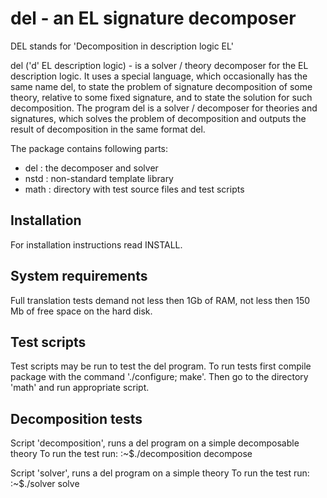 del - an EL signature decomposer 
================================

DEL stands for 'Decomposition in description logic EL'

del ('d' EL description logic) - is a solver / theory decomposer for
the EL description  logic. It uses a special language, which occasionally
has the same name del, to state the problem of signature decomposition
of some theory, relative to some fixed signature, and to state the solution
for such decomposition. The program del is a solver / decomposer for
theories and signatures, which solves the problem of decomposition and
outputs the result of decomposition in the same format del.

The package contains following parts:
 * del  : the decomposer and solver
 * nstd : non-standard template library
 * math : directory with test source files and test scripts

Installation
------------
For installation instructions read INSTALL.

System requirements
-------------------
Full translation tests demand not less then 1Gb of RAM, not less then 150 Mb of
free space on the hard disk.

Test scripts
------------
Test scripts may be run to test the del program. To run tests first compile package 
with the command './configure; make'. Then go to the directory 'math' and 
run appropriate script.

Decomposition tests
-------------------
Script 'decomposition', runs a del program on a simple decomposable theory 
To run the test run:
    :~$./decomposition decompose    

Script 'solver', runs a del program on a simple theory 
To run the test run:
    :~$./solver solve
